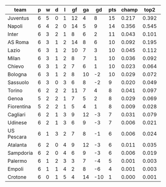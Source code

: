 |    team    | p | w | d | l | gf | ga | gd  | pts | champ | top2  | top3  | top4  |  5-7  | bot4  | bot3  | bot2  |
|------------|---|---|---|---|----|----|-----|-----|-------|-------|-------|-------|-------|-------|-------|-------|
| Juventus   | 6 | 5 | 0 | 1 | 12 |  4 |   8 |  15 | 0.217 | 0.392 | 0.522 | 0.618 | 0.189 | 0.007 | 0.003 | 0.001|
| Napoli     | 6 | 4 | 2 | 0 | 14 |  5 |   9 |  14 | 0.356 | 0.545 | 0.662 | 0.747 | 0.143 | 0.004 | 0.002 | 0.001|
| Inter      | 6 | 3 | 2 | 1 |  8 |  6 |   2 |  11 | 0.043 | 0.101 | 0.175 | 0.246 | 0.213 | 0.072 | 0.042 | 0.021|
| AS Roma    | 6 | 3 | 1 | 2 | 14 |  8 |   6 |  10 | 0.092 | 0.195 | 0.293 | 0.384 | 0.230 | 0.034 | 0.021 | 0.011|
| Lazio      | 6 | 3 | 1 | 2 | 10 |  7 |   3 |  10 | 0.045 | 0.112 | 0.183 | 0.258 | 0.219 | 0.070 | 0.042 | 0.022|
| Milan      | 6 | 3 | 1 | 2 |  8 |  7 |   1 |  10 | 0.036 | 0.092 | 0.157 | 0.223 | 0.206 | 0.083 | 0.051 | 0.025|
| Chievo     | 6 | 3 | 1 | 2 |  7 |  6 |   1 |  10 | 0.023 | 0.064 | 0.110 | 0.163 | 0.180 | 0.121 | 0.079 | 0.040|
| Bologna    | 6 | 3 | 1 | 2 |  8 | 10 |  -2 |  10 | 0.029 | 0.072 | 0.123 | 0.177 | 0.189 | 0.112 | 0.071 | 0.039|
| Sassuolo   | 6 | 3 | 0 | 3 |  6 |  8 |  -2 |   9 | 0.020 | 0.049 | 0.091 | 0.140 | 0.166 | 0.147 | 0.097 | 0.052|
| Torino     | 6 | 2 | 2 | 2 | 11 |  7 |   4 |   8 | 0.041 | 0.097 | 0.164 | 0.235 | 0.204 | 0.083 | 0.051 | 0.025|
| Genoa      | 5 | 2 | 2 | 1 |  7 |  5 |   2 |   8 | 0.029 | 0.069 | 0.119 | 0.175 | 0.179 | 0.123 | 0.080 | 0.045|
| Fiorentina | 5 | 2 | 2 | 1 |  5 |  4 |   1 |   8 | 0.009 | 0.028 | 0.059 | 0.094 | 0.124 | 0.228 | 0.161 | 0.096|
| Cagliari   | 6 | 2 | 1 | 3 |  9 | 12 |  -3 |   7 | 0.031 | 0.079 | 0.137 | 0.198 | 0.194 | 0.102 | 0.063 | 0.035|
| Udinese    | 6 | 2 | 1 | 3 |  6 |  9 |  -3 |   7 | 0.006 | 0.021 | 0.042 | 0.069 | 0.112 | 0.257 | 0.181 | 0.110|
| US Pescara | 6 | 1 | 3 | 2 |  7 |  8 |  -1 |   6 | 0.006 | 0.024 | 0.045 | 0.075 | 0.121 | 0.243 | 0.169 | 0.100|
| Atalanta   | 6 | 2 | 0 | 4 |  9 | 12 |  -3 |   6 | 0.011 | 0.035 | 0.067 | 0.101 | 0.134 | 0.204 | 0.145 | 0.086|
| Sampdoria  | 6 | 2 | 0 | 4 |  6 |  9 |  -3 |   6 | 0.006 | 0.019 | 0.039 | 0.063 | 0.109 | 0.282 | 0.206 | 0.129|
| Palermo    | 6 | 1 | 2 | 3 |  3 |  7 |  -4 |   5 | 0.001 | 0.003 | 0.008 | 0.016 | 0.042 | 0.512 | 0.410 | 0.292|
| Empoli     | 6 | 1 | 1 | 4 |  2 |  8 |  -6 |   4 | 0.001 | 0.003 | 0.006 | 0.014 | 0.031 | 0.603 | 0.506 | 0.376|
| Crotone    | 6 | 0 | 1 | 5 |  4 | 14 | -10 |   1 | 0.000 | 0.001 | 0.002 | 0.005 | 0.016 | 0.712 | 0.619 | 0.493|
